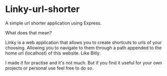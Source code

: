 # Linky-url-shorter
A simple url shorter application using Express.

What does that mean? 

Linky is a web application that allows you to create shortcuts to urls of your choosing. Allowing you to navigate to them through a path appended to the home url (localhost) of this website. Like Bitly.

I made it for practise and it's not much. But if you find it useful for your own projects or personal use feel free to do so.
